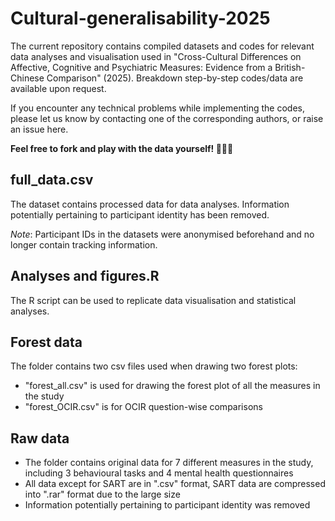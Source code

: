 # Cultural-generalisability-2025
The current repository contains compiled datasets and codes for relevant data analyses and visualisation used in "Cross-Cultural Differences on Affective, Cognitive and Psychiatric Measures: Evidence from a British-Chinese Comparison" (2025). Breakdown step-by-step codes/data are available upon request. 

If you encounter any technical problems while implementing the codes, please let us know by contacting one of the corresponding authors, or raise an issue here.

**Feel free to fork and play with the data yourself! 🤩🤩🤩**

## full_data.csv 
The dataset contains processed data for data analyses. Information potentially pertaining to participant identity has been removed. 

*Note*: Participant IDs in the datasets were anonymised beforehand and no longer contain tracking information.

## Analyses and figures.R 
The R script can be used to replicate data visualisation and statistical analyses.

## Forest data 
The folder contains two csv files used when drawing two forest plots: 
- "forest_all.csv" is used for drawing the forest plot of all the measures in the study
- "forest_OCIR.csv" is for OCIR question-wise comparisons

## Raw data 
- The folder contains original data for 7 different measures in the study, including 3 behavioural tasks and 4 mental health questionnaires
- All data except for SART are in ".csv" format, SART data are compressed into ".rar" format due to the large size
- Information potentially pertaining to participant identity was removed
